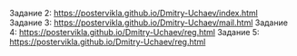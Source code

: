 Задание 2:
https://postervikla.github.io/Dmitry-Uchaev/index.html </br>
Задание 3:
https://postervikla.github.io/Dmitry-Uchaev/mail.html
Задание 4:
https://postervikla.github.io/Dmitry-Uchaev/reg.html
Задание 5:
https://postervikla.github.io/Dmitry-Uchaev/reg.html
